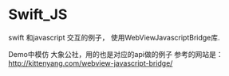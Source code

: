 # Swift_JS
swift 和javascript 交互的例子， 使用WebViewJavascriptBridge库.

Demo中模仿 大象公社，用的也是对应的api做的例子
参考的网站是：
http://kittenyang.com/webview-javascript-bridge/
